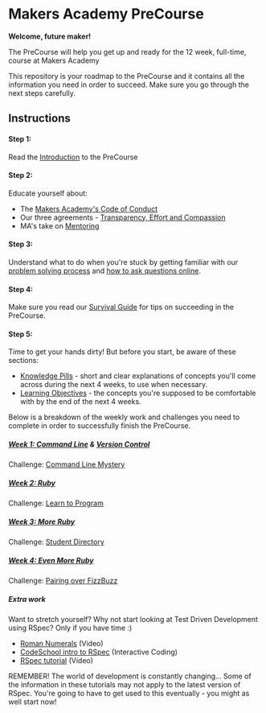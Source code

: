 # Makers Academy PreCourse

**Welcome, future maker!**

The PreCourse will help you get up and ready for the 12 week, full-time, course at Makers Academy

This repository is your roadmap to the PreCourse and it contains all the information you need in order to succeed. Make sure you go through the next steps carefully.

## Instructions

#### Step 1:
Read the [Introduction](introduction.md) to the PreCourse

#### Step 2:
Educate yourself about:
- The [Makers Academy's Code of Conduct](http://www.makersacademy.com/code-of-conduct/)
- Our three agreements - [Transparency, Effort and Compassion](tec.md)
- MA's take on [Mentoring](mentoring.md)

#### Step 3:
Understand what to do when you're stuck by getting familiar with our [problem solving process](problem_solving.md) and [how to ask questions online](how_to_ask_questions_online.md).

#### Step 4:
Make sure you read our [Survival Guide](survival_guide.md) for tips on succeeding in the PreCourse.

#### Step 5:
Time to get your hands dirty! But before you start, be aware of these sections:

 - [Knowledge Pills](pills.md) - short and clear explanations of concepts you'll come across during the next 4 weeks, to use when necessary.
 - [Learning Objectives](learning_objectives.md) - the concepts you're supposed to be comfortable with by the end of the next 4 weeks.

Below is a breakdown of the weekly work and challenges you need to complete in order to successfully finish the PreCourse.

##### [Week 1: Command Line](command_line.md) & [Version Control](version_control.md)
  Challenge: [Command Line Mystery](https://github.com/makersacademy/clmystery)

##### [Week 2: Ruby](ruby.md)
  Challenge: [Learn to Program](https://github.com/makersacademy/learn_to_program)

##### [Week 3: More Ruby](ruby.md)
  Challenge: [Student Directory](https://github.com/makersacademy/student-directory)

##### [Week 4: Even More Ruby](ruby.md)
  Challenge: [Pairing over FizzBuzz](https://github.com/makersacademy/pre_course/blob/master/exercises/fizzbuzz.md)

##### Extra work
Want to stretch yourself? Why not start looking at Test Driven Development using RSpec? Only if you have time :)
  - [Roman Numerals](https://www.youtube.com/watch?v=b0A6OKHtez4) (Video)
  - [CodeSchool intro to RSpec](http://rspec.codeschool.com/levels/1) (Interactive Coding)
  - [RSpec tutorial](https://www.youtube.com/watch?v=JhR9Ib1Ylb8&feature=relmfu) (Video)

REMEMBER! The world of development is constantly changing... Some of the information in these tutorials may not apply to the latest version of RSpec. You're going to have to get used to this eventually - you might as well start now!
